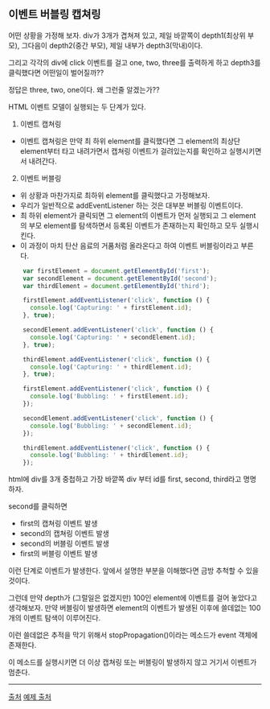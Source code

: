 ## 이벤트 버블링 캡쳐링

어떤 상황을 가정해 보자. div가 3개가 겹쳐져 있고, 제일 바깥쪽이 depth1(최상위 부모), 그다음이 depth2(중간 부모), 제일 내부가 depth3(막내)이다.

그리고 각각의 div에 click 이벤트를 걸고 one, two, three를 출력하게 하고 depth3를 클릭했다면 어떤일이 벌어질까??

정답은 three, two, one이다. 왜 그런줄 알겠는가??

HTML 이벤트 모델이 실행되는 두 단계가 있다.

1. 이벤트 캡쳐링
- 이벤트 캡쳐링은 만약 최 하위 element를 클릭했다면 그 element의 최상단 element부터 타고 내려가면서 캡쳐링 이벤트가 걸려있는지를 확인하고 실행시키면서 내려간다.

2. 이벤트 버블링
- 위 상황과 마찬가지로 최하위 element를 클릭했다고 가정해보자.
- 우리가 일반적으로 addEventListener 하는 것은 대부분 버블링 이벤트이다.
- 최 하위 element가 클릭되면 그 element의 이벤트가 먼저 실행되고 그 element의 부모 element를 탐색하면서 등록된 이벤트가 존재하는지 확인하고 모두 실행시킨다.
- 이 과정이 마치 탄산 음료의 거품처럼 올라온다고 하여 이벤트 버블링이라고 부른다.

```javascript
	var firstElement = document.getElementById('first');
	var secondElement = document.getElementById('second');
	var thirdElement = document.getElementById('third');

	firstElement.addEventListener('click', function () {
	  console.log('Capturing: ' + firstElement.id);
	}, true);

	secondElement.addEventListener('click', function () {
	  console.log('Capturing: ' + secondElement.id);
	}, true);

	thirdElement.addEventListener('click', function () {
	  console.log('Capturing: ' + thirdElement.id);
	}, true);

	firstElement.addEventListener('click', function () {
	  console.log('Bubbling: ' + firstElement.id);
	});

	secondElement.addEventListener('click', function () {
	  console.log('Bubbling: ' + secondElement.id);
	});

	thirdElement.addEventListener('click', function () {
	  console.log('Bubbling: ' + thirdElement.id);
	});
```

html에 div를 3개 중첩하고 가장 바깥쪽 div 부터 id를 first, second, third라고 명명하자.

second를 클릭하면
- first의 캡쳐링 이벤트 발생
- second의 캡쳐링 이벤트 발생
- second의 버블링 이벤트 발생
- first의 버블링 이벤트 발생

이런 단계로 이벤트가 발생한다. 앞에서 설명한 부분을 이해했다면 금방 추척할 수 있을 것이다.

그런데 만약 depth가 (그럴일은 없겠지만) 100인 element에 이벤트를 걸어 놓았다고 생각해보자. 만약 버블링이 발생하면 element의 이벤트가 발생된 이후에 쓸데없는 100개의 이벤트 탐색이 이루어진다.

이런 쓸데없은 추적을 막기 위해서 stopPropagation()이라는 메소드가 event 객체에 존재한다.

이 메소드를 실행시키면 더 이상 캡쳐링 또는 버블링이 발생하지 않고 거기서 이벤트가 멈춘다.


---
[출처](http://blog.javarouka.me/2011/12/html-event-bubbling.html)
[예제 출처](www.vanillacoding.co)

